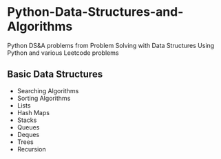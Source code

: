 # Python-Data-Structures-and-Algorithms
Python DS&amp;A problems from Problem Solving with Data Structures Using Python and various
Leetcode problems

## Basic Data Structures
- Searching Algorithms
- Sorting Algorithms
- Lists
- Hash Maps
- Stacks
- Queues
- Deques
- Trees
- Recursion
